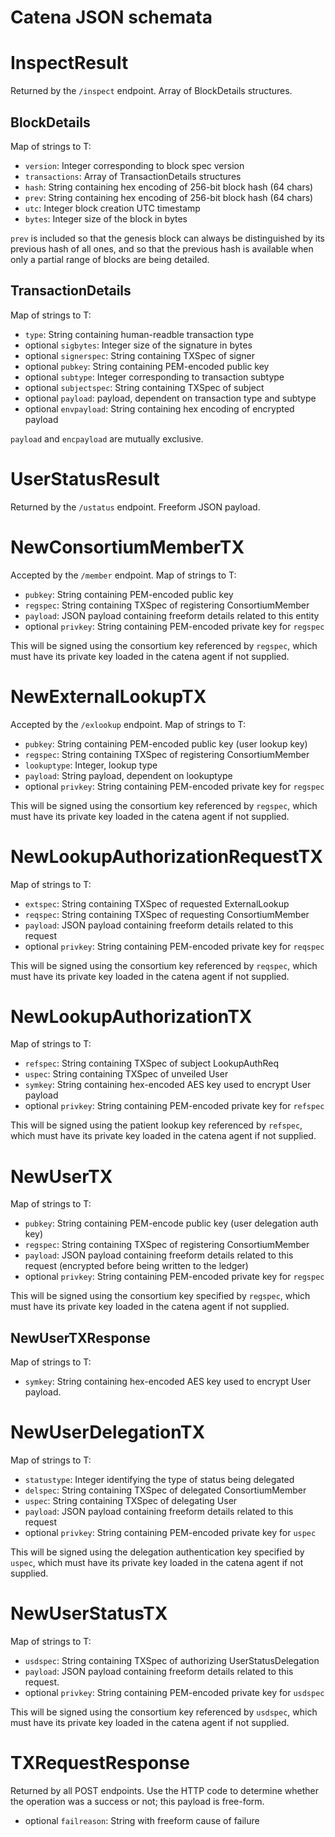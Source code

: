 # Catena JSON schemata

# InspectResult

Returned by the `/inspect` endpoint. Array of BlockDetails structures.

## BlockDetails

Map of strings to T:
* `version`: Integer corresponding to block spec version
* `transactions`: Array of TransactionDetails structures
* `hash`: String containing hex encoding of 256-bit block hash (64 chars)
* `prev`: String containing hex encoding of 256-bit block hash (64 chars)
* `utc`: Integer block creation UTC timestamp
* `bytes`: Integer size of the block in bytes

`prev` is included so that the genesis block can always be distinguished by its
previous hash of all ones, and so that the previous hash is available when only
a partial range of blocks are being detailed.

## TransactionDetails

Map of strings to T:
* `type`: String containing human-readble transaction type
* optional `sigbytes`: Integer size of the signature in bytes
* optional `signerspec`: String containing TXSpec of signer
* optional `pubkey`: String containing PEM-encoded public key
* optional `subtype`: Integer corresponding to transaction subtype
* optional `subjectspec`: String containing TXSpec of subject
* optional `payload`: payload, dependent on transaction type and subtype
* optional `envpayload`: String containing hex encoding of encrypted payload

`payload` and `encpayload` are mutually exclusive.

# UserStatusResult

Returned by the `/ustatus` endpoint. Freeform JSON payload.

# NewConsortiumMemberTX

Accepted by the `/member` endpoint. Map of strings to T:
* `pubkey`: String containing PEM-encoded public key
* `regspec`: String containing TXSpec of registering ConsortiumMember
* `payload`: JSON payload containing freeform details related to this entity
* optional `privkey`: String containing PEM-encoded private key for `regspec`

This will be signed using the consortium key referenced by `regspec`,
which must have its private key loaded in the catena agent if not supplied.

# NewExternalLookupTX

Accepted by the `/exlookup` endpoint. Map of strings to T:
* `pubkey`: String containing PEM-encoded public key (user lookup key)
* `regspec`: String containing TXSpec of registering ConsortiumMember
* `lookuptype`: Integer, lookup type
* `payload`: String payload, dependent on lookuptype
* optional `privkey`: String containing PEM-encoded private key for `regspec`

This will be signed using the consortium key referenced by `regspec`,
which must have its private key loaded in the catena agent if not supplied.

# NewLookupAuthorizationRequestTX

Map of strings to T:
* `extspec`: String containing TXSpec of requested ExternalLookup
* `reqspec`: String containing TXSpec of requesting ConsortiumMember
* `payload`: JSON payload containing freeform details related to this request
* optional `privkey`: String containing PEM-encoded private key for `reqspec`

This will be signed using the consortium key referenced by `reqspec`,
which must have its private key loaded in the catena agent if not supplied.

# NewLookupAuthorizationTX

Map of strings to T:
* `refspec`: String containing TXSpec of subject LookupAuthReq
* `uspec`: String containing TXSpec of unveiled User
* `symkey`: String containing hex-encoded AES key used to encrypt User payload
* optional `privkey`: String containing PEM-encoded private key for `refspec`

This will be signed using the patient lookup key referenced by `refspec`,
which must have its private key loaded in the catena agent if not supplied.

# NewUserTX

Map of strings to T:
* `pubkey`: String containing PEM-encode public key (user delegation auth key)
* `regspec`: String containing TXSpec of registering ConsortiumMember
* `payload`: JSON payload containing freeform details related to this request
(encrypted before being written to the ledger)
* optional `privkey`: String containing PEM-encoded private key for `regspec`

This will be signed using the consortium key specified by `regspec`, which must
have its private key loaded in the catena agent if not supplied.

## NewUserTXResponse

Map of strings to T:
* `symkey`: String containing hex-encoded AES key used to encrypt User payload.

# NewUserDelegationTX

Map of strings to T:
* `statustype`: Integer identifying the type of status being delegated
* `delspec`: String containing TXSpec of delegated ConsortiumMember
* `uspec`: String containing TXSpec of delegating User
* `payload`: JSON payload containing freeform details related to this request
* optional `privkey`: String containing PEM-encoded private key for `uspec`

This will be signed using the delegation authentication key specified by
`uspec`, which must have its private key loaded in the catena agent if not
supplied.

# NewUserStatusTX
Map of strings to T:
* `usdspec`: String containing TXSpec of authorizing UserStatusDelegation
* `payload`: JSON payload containing freeform details related to this request.
* optional `privkey`: String containing PEM-encoded private key for `usdspec`

This will be signed using the consortium key referenced by `usdspec`,
which must have its private key loaded in the catena agent if not supplied.

# TXRequestResponse

Returned by all POST endpoints. Use the HTTP code to determine whether the
operation was a success or not; this payload is free-form.

* optional `failreason`: String with freeform cause of failure
